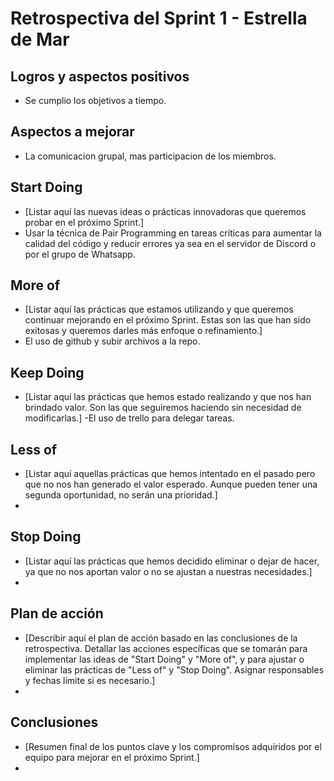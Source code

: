 # Retrospectiva del Sprint 1 - Estrella de Mar

## Logros y aspectos positivos

- Se cumplio los objetivos a tiempo.

## Aspectos a mejorar

- La comunicacion grupal, mas participacion de los miembros.

## Start Doing

- [Listar aquí las nuevas ideas o prácticas innovadoras que queremos probar en el próximo Sprint.]
- Usar la técnica de Pair Programming en tareas críticas para aumentar la calidad del código y reducir errores ya sea en el servidor de Discord o por el grupo de Whatsapp.

## More of

- [Listar aquí las prácticas que estamos utilizando y que queremos continuar mejorando en el próximo Sprint. Estas son las que han sido exitosas y queremos darles más enfoque o refinamiento.]
- El uso de github y subir archivos a la repo.

## Keep Doing

- [Listar aquí las prácticas que hemos estado realizando y que nos han brindado valor. Son las que seguiremos haciendo sin necesidad de modificarlas.]
  -El uso de trello para delegar tareas.

## Less of

- [Listar aquí aquellas prácticas que hemos intentado en el pasado pero que no nos han generado el valor esperado. Aunque pueden tener una segunda oportunidad, no serán una prioridad.]
-

## Stop Doing

- [Listar aquí las prácticas que hemos decidido eliminar o dejar de hacer, ya que no nos aportan valor o no se ajustan a nuestras necesidades.]
-

## Plan de acción

- [Describir aquí el plan de acción basado en las conclusiones de la retrospectiva. Detallar las acciones específicas que se tomarán para implementar las ideas de "Start Doing" y "More of", y para ajustar o eliminar las prácticas de "Less of" y "Stop Doing". Asignar responsables y fechas límite si es necesario.]
-

## Conclusiones

- [Resumen final de los puntos clave y los compromisos adquiridos por el equipo para mejorar en el próximo Sprint.]
-
